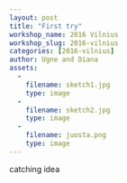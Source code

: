```yaml
---
layout: post
title: "First try"
workshop_name: 2016 Vilnius
workshop_slug: 2016-vilnius
categories: [2016-vilnius]
author: Ugne and Diana 
assets:
  -
    filename: sketch1.jpg
    type: image
  -
    filename: sketch2.jpg
    type: image
  -
    filename: juosta.png
    type: image
---
```

catching idea 
